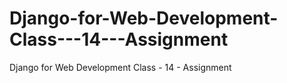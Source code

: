 # Django-for-Web-Development-Class---14---Assignment
Django for Web Development Class - 14 - Assignment

